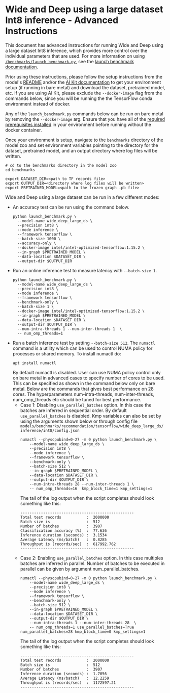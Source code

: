 <!--- 0. Title -->
<!-- This document is auto-generated using markdown fragments and the model-builder -->
<!-- To make changes to this doc, please change the fragments instead of modifying this doc directly -->
# Wide and Deep using a large dataset Int8 inference - Advanced Instructions

<!-- 10. Description -->
This document has advanced instructions for running Wide and Deep using a large dataset Int8
inference, which provides more control over the individual parameters that
are used. For more information on using [`/benchmarks/launch_benchmark.py`](/benchmarks/launch_benchmark.py),
see the [launch benchmark documentation](/docs/general/tensorflow/LaunchBenchmark.md).

Prior using these instructions, please follow the setup instructions from
the model's [README](README.md) and/or the
[AI Kit documentation](/docs/general/tensorflow/AIKit.md) to get your environment
setup (if running in bare metal) and download the dataset, pretrained model, etc.
If you are using AI Kit, please exclude the `--docker-image` flag from the
commands below, since you will be running the the TensorFlow conda environment
instead of docker.

<!-- 55. Docker arg -->
Any of the `launch_benchmark.py` commands below can be run on bare metal by
removing the `--docker-image` arg. Ensure that you have all of the
[required prerequisites installed](README.md#bare-metal) in your environment
before running without the docker container.

<!-- 50. Launch benchmark instructions -->
Once your environment is setup, navigate to the `benchmarks` directory of
the model zoo and set environment variables pointing to the directory for the
dataset, pretrained model, and an output directory where log
files will be written.

```
# cd to the benchmarks directory in the model zoo
cd benchmarks

export DATASET_DIR=<path to TF records file>
export OUTPUT_DIR=<directory where log files will be written>
export PRETRAINED_MODEL=<path to the frozen graph .pb file>
```

Wide and Deep using a large dataset can be run in a few different modes:
* An accuracy test can be run using the command below.
  ```
  python launch_benchmark.py \
    --model-name wide_deep_large_ds \
    --precision int8 \
    --mode inference \
    --framework tensorflow \
    --batch-size 1000 \
    --accuracy-only \
    --docker-image intel/intel-optimized-tensorflow:1.15.2 \
    --in-graph $PRETRAINED_MODEL \
    --data-location $DATASET_DIR \
    --output-dir $OUTPUT_DIR
  ```
* Run an online inference test to measure latency with `--batch-size 1`.
  ```
  python launch_benchmark.py \
    --model-name wide_deep_large_ds \
    --precision int8 \
    --mode inference \
    --framework tensorflow \
    --benchmark-only \
    --batch-size 1 \
    --docker-image intel/intel-optimized-tensorflow:1.15.2 \
    --in-graph $PRETRAINED_MODEL \
    --data-location $DATASET_DIR \
    --output-dir $OUTPUT_DIR \
    --num-intra-threads 1 --num-inter-threads 1  \
    -- num_omp_threads=1
  ```
* Run a batch inference test by setting `--batch-size 512`. The `numactl`
  command is a utility which can be used to control NUMA policy for processes
  or shared memory. To install numactl do:
  ```
  apt install numactl
  ```
  By default numactl is disabled. User can use NUMA policy control only on
  bare metal in advanced cases to specify number of cores to be used. This can
  be specified as shown in the command below only on bare metal. Below are the
  commands that gives best performance on 28 cores. The hyperparameters
  num-intra-threads, num-inter-threads, num_omp_threads etc should be tuned
  for best performance.
  * Case 1: Disabling `use_parallel_batches` option. In this case the batches
    are inferred in sequential order. By default `use_parallel_batches` is
    disabled. Kmp variables can also be set by using the arguments shown
    below or through config file
    `models/benchmarks/recommendation/tensorflow/wide_deep_large_ds/inference/int8/config.json`
    ```
    numactl --physcpubind=0-27 -m 0 python launch_benchmark.py \
        --model-name wide_deep_large_ds \
        --precision int8 \
        --mode inference \
        --framework tensorflow \
        --benchmark-only \
        --batch-size 512 \
        --in-graph $PRETRAINED_MODEL \
        --data-location $DATASET_DIR \
        --output-dir $OUTPUT_DIR \
        --num-intra-threads 28 --num-inter-threads 1 \
        -- num_omp_threads=16  kmp_block_time=1 kmp_settings=1
    ```
    The tail of the log output when the script completes should look something like this:
    ```
    --------------------------------------------------
    Total test records           :  2000000
    Batch size is                :  512
    Number of batches            :  3907
    Classification accuracy (%)  :  77.636
    Inference duration (seconds) :  3.1534
    Average Latency (ms/batch)   :  0.8285
    Throughput is (records/sec)  :  617992.762
    --------------------------------------------------
    ```
  * Case 2: Enabling `use_parallel_batches` option. In this case multiples
    batches are inferred in parallel. Number of batches to be executed in parallel
    can be given by argument num_parallel_batches.
    ```
    numactl --physcpubind=0-27 -m 0 python launch_benchmark.py \
        --model-name wide_deep_large_ds \
        --precision int8 \
        --mode inference \
        --framework tensorflow \
        --benchmark-only \
        --batch-size 512 \
        --in-graph $PRETRAINED_MODEL \
        --data-location $DATASET_DIR \
        --output-dir $OUTPUT_DIR \
        --num-intra-threads 1 --num-inter-threads 28  \
        -- num_omp_threads=1 use_parallel_batches=True num_parallel_batches=28 kmp_block_time=0 kmp_settings=1
    ```
    The tail of the log output when the script completes should look something like this:
    ```
    --------------------------------------------------
    Total test records           :  2000000
    Batch size is                :  512
    Number of batches            :  3907
    Inference duration (seconds) :  1.7056
    Average Latency (ms/batch)   :  12.2259
    Throughput is (records/sec)  :  1172597.21
    --------------------------------------------------
    ```

